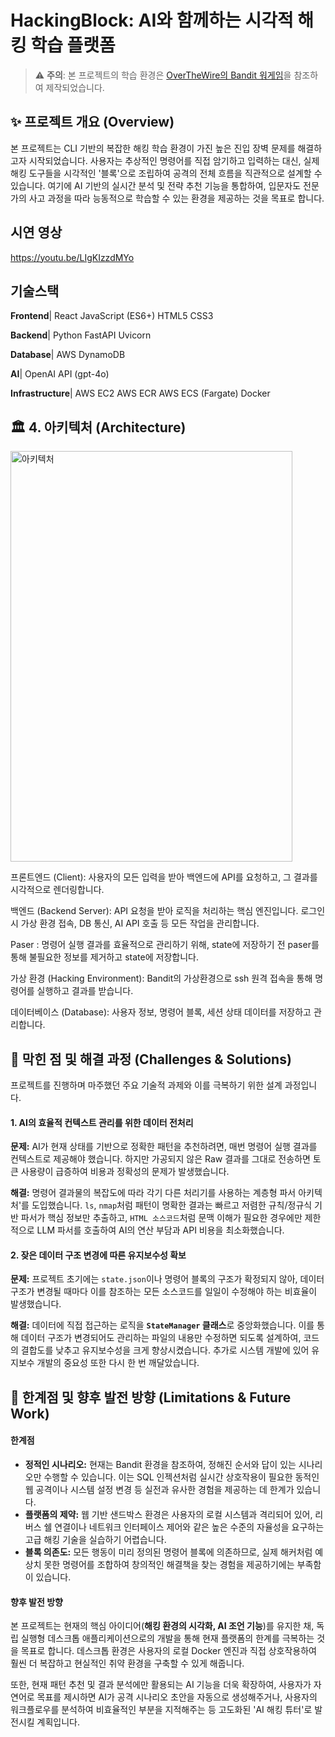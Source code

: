 # **HackingBlock: AI와 함께하는 시각적 해킹 학습 플랫폼**

> ⚠️ **주의**: 본 프로젝트의 학습 환경은 [OverTheWire의 Bandit 워게임](https://overthewire.org/wargames/bandit/)을 참조하여 제작되었습니다.



## **✨ 프로젝트 개요 (Overview)**

본 프로젝트는 CLI 기반의 복잡한 해킹 학습 환경이 가진 높은 진입 장벽 문제를 해결하고자 시작되었습니다. 사용자는 추상적인 명령어를 직접 암기하고 입력하는 대신, 실제 해킹 도구들을 시각적인 '블록'으로 조립하여 공격의 전체 흐름을 직관적으로 설계할 수 있습니다. 여기에 AI 기반의 실시간 분석 및 전략 추천 기능을 통합하여, 입문자도 전문가의 사고 과정을 따라 능동적으로 학습할 수 있는 환경을 제공하는 것을 목표로 합니다.

## **시연 영상**
https://youtu.be/LIgKIzzdMYo

## **기술스택**
**Frontend**|	React JavaScript (ES6+) HTML5 CSS3

**Backend**|	Python FastAPI Uvicorn

**Database**|	AWS DynamoDB

**AI**|	OpenAI API (gpt-4o)

**Infrastructure**|	AWS EC2 AWS ECR AWS ECS (Fargate) Docker

## 🏛️ 4. 아키텍처 (Architecture)

<img width="451" height="657" alt="아키텍처" src="https://github.com/user-attachments/assets/e1a73ca4-0d0b-4d42-b95b-0145b62bc8e6" />


프론트엔드 (Client): 사용자의 모든 입력을 받아 백엔드에 API를 요청하고, 그 결과를 시각적으로 렌더링합니다.

백엔드 (Backend Server): API 요청을 받아 로직을 처리하는 핵심 엔진입니다. 로그인 시 가상 환경 접속, DB 통신, AI API 호출 등 모든 작업을 관리합니다.

Paser : 명령어 실행 결과를 효율적으로 관리하기 위해, state에 저장하기 전 paser를 통해 불필요한 정보를 제거하고 state에 저장합니다. 

가상 환경 (Hacking Environment): Bandit의 가상환경으로 ssh 원격 접속을 통해 명령어를 실행하고 결과를 받습니다.

데이터베이스 (Database): 사용자 정보, 명령어 블록, 세션 상태 데이터를 저장하고 관리합니다.



## **🧗 막힌 점 및 해결 과정 (Challenges & Solutions)**

프로젝트를 진행하며 마주했던 주요 기술적 과제와 이를 극복하기 위한 설계 과정입니다.

#### **1. AI의 효율적 컨텍스트 관리를 위한 데이터 전처리**

**문제:** AI가 현재 상태를 기반으로 정확한 패턴을 추천하려면, 매번 명령어 실행 결과를 컨텍스트로 제공해야 했습니다. 하지만 가공되지 않은 Raw 결과를 그대로 전송하면 토큰 사용량이 급증하여 비용과 정확성의 문제가 발생했습니다.

**해결:** 명령어 결과물의 복잡도에 따라 각기 다른 처리기를 사용하는 계층형 파서 아키텍처'를 도입했습니다. `ls`, `nmap`처럼 패턴이 명확한 결과는 빠르고 저렴한 규칙/정규식 기반 파서가 핵심 정보만 추출하고, `HTML 소스코드`처럼 문맥 이해가 필요한 경우에만 제한적으로 LLM 파서를 호출하여 AI의 연산 부담과 API 비용을 최소화했습니다.

#### **2. 잦은 데이터 구조 변경에 따른 유지보수성 확보**

**문제:** 프로젝트 초기에는 `state.json`이나 명령어 블록의 구조가 확정되지 않아, 데이터 구조가 변경될 때마다 이를 참조하는 모든 소스코드를 일일이 수정해야 하는 비효율이 발생했습니다.

**해결:** 데이터에 직접 접근하는 로직을 **`StateManager` 클래스**로 중앙화했습니다. 이를 통해 데이터 구조가 변경되어도 관리하는 파일의 내용만 수정하면 되도록 설계하여, 코드의 결합도를 낮추고 유지보수성을 크게 향상시켰습니다. 추가로 시스템 개발에 있어 유지보수 개발의 중요성 또한 다시 한 번 깨달았습니다. 



## **🔭 한계점 및 향후 발전 방향 (Limitations & Future Work)**

#### **한계점**

  * **정적인 시나리오:** 현재는 Bandit 환경을 참조하여, 정해진 순서와 답이 있는 시나리오만 수행할 수 있습니다. 이는 SQL 인젝션처럼 실시간 상호작용이 필요한 동적인 웹 공격이나 시스템 설정 변경 등 실전과 유사한 경험을 제공하는 데 한계가 있습니다.
  * **플랫폼의 제약:** 웹 기반 샌드박스 환경은 사용자의 로컬 시스템과 격리되어 있어, 리버스 쉘 연결이나 네트워크 인터페이스 제어와 같은 높은 수준의 자율성을 요구하는 고급 해킹 기술을 실습하기 어렵습니다.
  * **블록 의존도:** 모든 행동이 미리 정의된 명령어 블록에 의존하므로, 실제 해커처럼 예상치 못한 명령어를 조합하여 창의적인 해결책을 찾는 경험을 제공하기에는 부족함이 있습니다.

#### **향후 발전 방향**

본 프로젝트는 현재의 핵심 아이디어(**해킹 환경의 시각화, AI 조언 기능**)를 유지한 채, 독립 실행형 데스크톱 애플리케이션으로의 개발을 통해 현재 플랫폼의 한계를 극복하는 것을 목표로 합니다. 데스크톱 환경은 사용자의 로컬 Docker 엔진과 직접 상호작용하여 훨씬 더 복잡하고 현실적인 취약 환경을 구축할 수 있게 해줍니다.

또한, 현재 패턴 추천 및 결과 분석에만 활용되는 AI 기능을 더욱 확장하여, 사용자가 자연어로 목표를 제시하면 AI가 공격 시나리오 초안을 자동으로 생성해주거나, 사용자의 워크플로우를 분석하여 비효율적인 부분을 지적해주는 등 고도화된 'AI 해킹 튜터'로 발전시킬 계획입니다.
